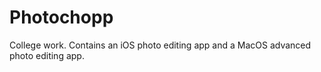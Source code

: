 # Photochopp

College work. Contains an iOS photo editing app and a MacOS advanced photo editing app.
